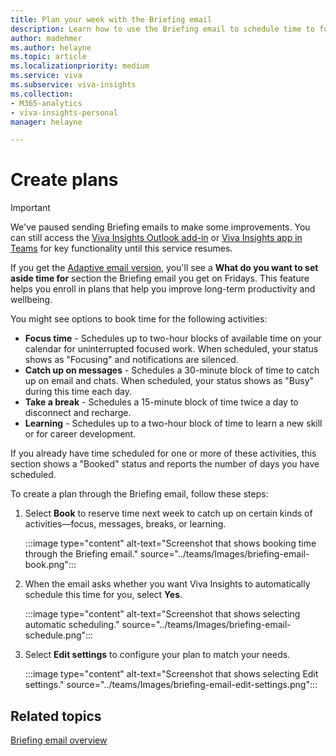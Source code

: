 ```yaml
---
title: Plan your week with the Briefing email
description: Learn how to use the Briefing email to schedule time to focus, catch up on email, and more
author: madehmer
ms.author: helayne
ms.topic: article
ms.localizationpriority: medium 
ms.service: viva 
ms.subservice: viva-insights 
ms.collection: 
- M365-analytics
- viva-insights-personal
manager: helayne

---
```

# Create plans


>[!Important]
>We've paused sending Briefing emails to make some improvements. You can still access the [Viva Insights Outlook add-in](../use/add-in.md) or [Viva Insights app in Teams](../teams/viva-teams-app.md) for key functionality until this service resumes.

If you get the [Adaptive email version](be-overview.md#adaptive-or-html-version), you'll see a **What do you want to set aside time for** section the Briefing email you get on Fridays. This feature helps you enroll in plans that help you improve long-term productivity and wellbeing.

You might see options to book time for the following activities:

* **Focus time** - Schedules up to two-hour blocks of available time on your calendar for uninterrupted focused work. When scheduled, your status shows as "Focusing" and notifications are silenced.
* **Catch up on messages** - Schedules a 30-minute block of time to catch up on email and chats. When scheduled, your status shows as "Busy" during this time each day.
* **Take a break** - Schedules a 15-minute block of time twice a day to disconnect and recharge.
* **Learning** - Schedules up to a two-hour block of time to learn a new skill or for career development.

If you already have time scheduled for one or more of these activities, this section shows a "Booked" status and reports the number of days you have scheduled.

To create a plan through the Briefing email, follow these steps:

1. Select **Book** to reserve time next week to catch up on certain kinds of activities—focus, messages, breaks, or learning.

    :::image type="content" alt-text="Screenshot that shows booking time through the Briefing email." source="../teams/Images/briefing-email-book.png":::

2. When the email asks whether you want Viva Insights to automatically schedule this time for you, select **Yes**.

    :::image type="content" alt-text="Screenshot that shows selecting automatic scheduling." source="../teams/Images/briefing-email-schedule.png":::

3. Select **Edit settings** to configure your plan to match your needs.

    :::image type="content" alt-text="Screenshot that shows selecting Edit settings." source="../teams/Images/briefing-email-edit-settings.png":::





## Related topics

[Briefing email overview](be-overview.md)
